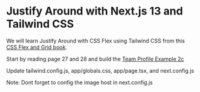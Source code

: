 # Justify Around with Next.js 13 and Tailwind CSS

We will learn Justify Around with CSS Flex using Tailwind CSS from this [CSS Flex and Grid book](https://shrutibalasa.gumroad.com/l/css-flex-and-grid).

Start by reading page 27 and 28 and build the [Team Profile Example 2c](https://play.tailwindcss.com/60OYmgW2br?size=1100x500)

Update tailwind.config.js, app/globals.css, app/page.tsx, and next.config.js

Note: Dont forget to config the image host in next.config.js 